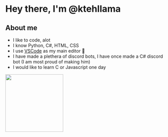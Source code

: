 # Hey there, I'm @ktehllama

## About me
- I like to code, alot
- I know Python, C#, HTML, CSS
- I use [VSCode](https://code.visualstudio.com/) as my main editor 🗿
- I have made a plethera of discord bots, I have once made a C# discord bot (I am most proud of making him)
- I would like to learn C or Javascript one day

<p>
  <img height="180em" src="https://github-readme-stats-eight-theta.vercel.app/api/top-langs/?username=ktehllama&layout=compact&exclude_lang=ruby&theme=tokyonight" />
</p>
<!-- ![cod](https://c.tenor.com/hmDMrE1yMAkAAAAC/when-the-coding-when-the.gif) -->
